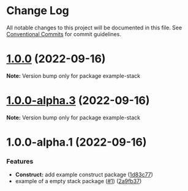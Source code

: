 # Change Log

All notable changes to this project will be documented in this file.
See [Conventional Commits](https://conventionalcommits.org) for commit guidelines.

# [1.0.0](https://github.com/amarquezperez/aws-cdk-monorepo-template/compare/example-stack@1.0.0-alpha.3...example-stack@1.0.0) (2022-09-16)

**Note:** Version bump only for package example-stack





# [1.0.0-alpha.3](https://github.com/amarquezperez/aws-cdk-monorepo-template/compare/example-stack@1.0.0-alpha.2...example-stack@1.0.0-alpha.3) (2022-09-16)

**Note:** Version bump only for package example-stack





# 1.0.0-alpha.1 (2022-09-16)


### Features

* **Construct:** add example construct package ([1d83c77](https://github.com/amarquezperez/aws-cdk-monorepo-template/commit/1d83c77b99bc87379b756710341d7b8a27922a7c))
* example of a empty stack package ([#1](https://github.com/amarquezperez/aws-cdk-monorepo-template/issues/1)) ([2a9fb37](https://github.com/amarquezperez/aws-cdk-monorepo-template/commit/2a9fb37ceb09b93fa40dabe1a0b329fb656ee92f))
